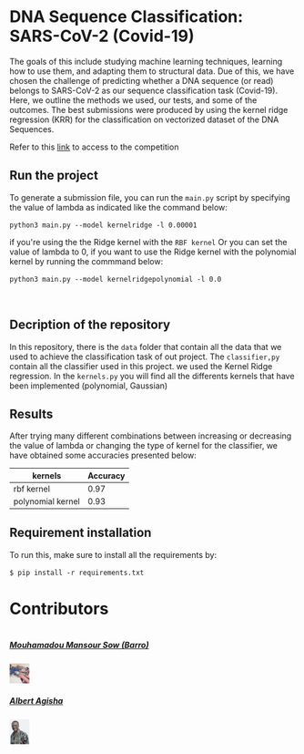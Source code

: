 # DNA Sequence Classification: SARS-CoV-2 (Covid-19) 
The goals of this include studying machine learning techniques, learning how to use
them, and adapting them to structural data. Due of this, we have chosen the challenge of predicting whether a
DNA sequence (or read) belongs to SARS-CoV-2 as our sequence classification task (Covid-19). Here, we outline
the methods we used, our tests, and some of the outcomes. The best submissions were produced by using the
kernel ridge regression (KRR) for the classification on vectorized dataset of the DNA Sequences. </br>


<!-- <br> -->
Refer to this [link](https://www.kaggle.com/competitions/kernel-methods-ammi-2022) to access to the competition 

## Run the project 
To generate a submission file, you can run the `main.py` script by specifying the value of lambda as indicated like the command below:
```
python3 main.py --model kernelridge -l 0.00001
```
if you're using the the Ridge kernel with the ```RBF kernel``` 
Or you can set the value of lambda to 0, if you want to use the Ridge kernel with the polynomial kernel by running the commmand below:
```
python3 main.py --model kernelridgepolynomial -l 0.0

```
</br>

## Decription of the repository
In this repository, there is the `data` folder that contain all the data that we used to achieve the classification task of out project.
The `classifier,py` contain all the classifier used in this project. we used the Kernel Ridge regression.
In the `kernels.py` you will find all the differents kernels that have been implemented (polynomial, Gaussian)

## Results
After trying many different combinations between increasing or decreasing the value of lambda or changing the type of kernel for the classifier, we have obtained some accuracies presented below:

|kernels|Accuracy|
|------|--------|
|rbf kernel|0.97|
|polynomial kernel|0.93|

## Requirement installation
To run this, make sure to install all the requirements by:

```
$ pip install -r requirements.txt 
```


# Contributors 
<div style="display:flex;align-items:center">

<div style="display:flex;align-items:center">
    <div>
        <h5> <a href='..'> Mouhamadou Mansour Sow (Barro) </a> </h5> <img src="data/barro.jpeg" height= 7% width= 7%>
<div>
    <h5> <a href='.'> Albert Agisha </a> </h5> <img src="data/albert.png" height= 7% width= 7%>
    
<div>
</div>